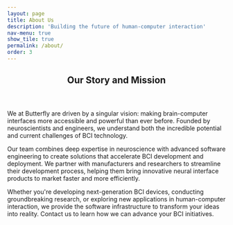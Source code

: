 ```yaml
---
layout: page
title: About Us
description: 'Building the future of human-computer interaction'
nav-menu: true
show_tile: true
permalink: /about/
order: 3
---
```


<!-- Main -->
<div id="main">

<!-- One -->
<section id="one">
	<div class="inner">
		<header class="major">
			<h2>Our Story and Mission</h2>
		</header>
		<p>We at Butterfly are driven by a singular vision: making brain-computer interfaces more accessible and powerful than ever before. Founded by neuroscientists and engineers, we understand both the incredible potential and current challenges of BCI technology.</p>
<p>Our team combines deep expertise in neuroscience with advanced software engineering to create solutions that accelerate BCI development and deployment. We partner with manufacturers and researchers to streamline their development process, helping them bring innovative neural interface products to market faster and more efficiently.</p>
<p>Whether you're developing next-generation BCI devices, conducting groundbreaking research, or exploring new applications in human-computer interaction, we provide the software infrastructure to transform your ideas into reality. Contact us to learn how we can advance your BCI initiatives.</p>
	</div>
</section>

